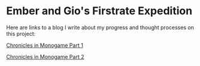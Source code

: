 # Ember and Gio's Firstrate Expedition

Here are links to a blog I write about my progress and thought processes on this project:

[Chronicles in Monogame Part 1](https://thecheepcheepgamer.blogspot.com/2020/11/chronicles-in-monogame-part-1.html)

[Chronicles in Monogame Part 2](https://thecheepcheepgamer.blogspot.com/2020/12/chronicles-in-monogame-part-2.html)



